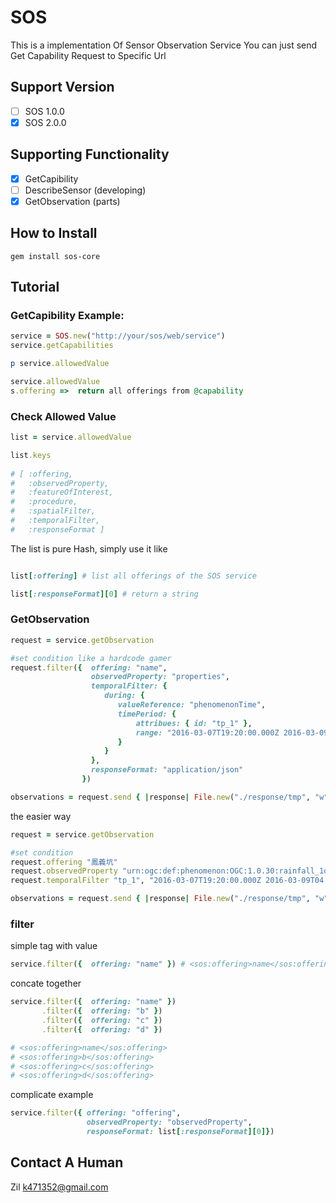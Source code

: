 # SOS

This is a implementation Of Sensor Observation Service
You can just send Get Capability Request to Specific Url

## Support Version

- [ ] SOS 1.0.0
- [x] SOS 2.0.0

## Supporting Functionality

- [x] GetCapibility
- [ ] DescribeSensor (developing)
- [x] GetObservation (parts)

## How to Install

	gem install sos-core

## Tutorial

### GetCapibility Example:

```ruby
service = SOS.new("http://your/sos/web/service")
service.getCapabilities 

p service.allowedValue

service.allowedValue
s.offering =>  return all offerings from @capability
```

### Check Allowed Value

	
```ruby 
list = service.allowedValue

list.keys
	
# [ :offering, 
#  	:observedProperty, 
#  	:featureOfInterest, 
#  	:procedure, 
#  	:spatialFilter, 
#  	:temporalFilter, 
#  	:responseFormat ]
```

The list is pure Hash, simply use it like


```ruby 

list[:offering] # list all offerings of the SOS service 

list[:responseFormat][0] # return a string

```

### GetObservation

```ruby 
request = service.getObservation

#set condition like a hardcode gamer
request.filter({  offering: "name",
				  observedProperty: "properties",
				  temporalFilter: {
 					 during: {
 					 	valueReference: "phenomenonTime",
 					 	timePeriod: {
 					 		attribues: { id: "tp_1" },
 					 		range: "2016-03-07T19:20:00.000Z 2016-03-09T04:00:00.000Z"
 					 	}
					 }
				  },
				  responseFormat: "application/json"
			    })

observations = request.send { |response| File.new("./response/tmp", "w").write response }
```	

the easier way

```ruby 
request = service.getObservation

#set condition
request.offering "鳳義坑"
request.observedProperty "urn:ogc:def:phenomenon:OGC:1.0.30:rainfall_1day"
request.temporalFilter "tp_1", "2016-03-07T19:20:00.000Z 2016-03-09T04:00:00.000Z"

observations = request.send { |response| File.new("./response/tmp", "w").write response }
```	

### filter

simple tag with value

```ruby
service.filter({  offering: "name" }) # <sos:offering>name</sos:offering>

```

concate together

```ruby
service.filter({  offering: "name" })
	   .filter({  offering: "b" })
	   .filter({  offering: "c" })
       .filter({  offering: "d" })

# <sos:offering>name</sos:offering>
# <sos:offering>b</sos:offering>
# <sos:offering>c</sos:offering>
# <sos:offering>d</sos:offering>

```

complicate example

```ruby
service.filter({ offering: "offering", 
				 observedProperty: "observedProperty",
				 responseFormat: list[:responseFormat][0]})

```



## Contact A Human

Zil k471352@gmail.com